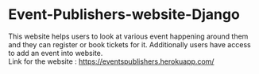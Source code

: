 # Event-Publishers-website-Django
This website helps users to look at various event happening around them and they can register or book tickets for it. Additionally users have access to add an event into website.<br>
Link for the website : https://eventspublishers.herokuapp.com/

